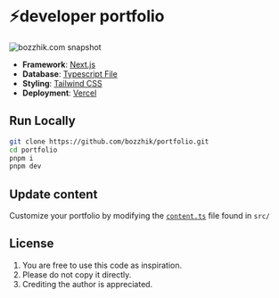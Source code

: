 # ⚡️developer portfolio

![bozzhik.com snapshot](https://bozzhik.com/open-graph.jpg)

- **Framework**: [Next.js](https://nextjs.org/)
- **Database**: [Typescript File](https://github.com/bozzhik/portfolio/blob/main/src/content.ts)
- **Styling**: [Tailwind CSS](https://tailwindcss.com)
- **Deployment**: [Vercel](https://vercel.com)

## Run Locally

```bash
git clone https://github.com/bozzhik/portfolio.git
cd portfolio
pnpm i
pnpm dev
```

## Update content

Customize your portfolio by modifying the [`content.ts`](https://github.com/bozzhik/portfolio/blob/main/src/content.ts) file found in `src/`

## License

1. You are free to use this code as inspiration.
2. Please do not copy it directly.
3. Crediting the author is appreciated.
